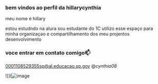 ### bem vindos ao perfil da hillarycynthia

meu nome é hillary 

estou estudndo na alura
sou estudante do 1C
utilizo esse espaço para minha organizaçao e compartilhamento dos meu projentos desenvolvimento

### voce entrar em contato comigo📫


0001108529355sp@al.educacao.sp.gov
@_cynthia08_

![](![image](https://github.com/user-attachments/assets/6ac10189-a19a-45c6-a9cb-ad27dbf9322d)
